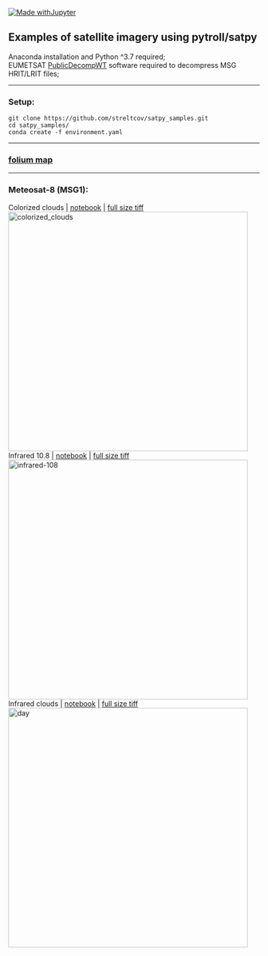 [![Made withJupyter](https://img.shields.io/badge/Made%20with-Jupyter-lightgreen?style=for-the-badge&logo=Jupyter)](https://jupyter.org/try)

## Examples of satellite imagery using pytroll/satpy

Anaconda installation and Python ^3.7 required;   
EUMETSAT [PublicDecompWT](https://gitlab.eumetsat.int/open-source/PublicDecompWT) software required to decompress MSG HRIT/LRIT files;

-----

### Setup:

    git clone https://github.com/streltcov/satpy_samples.git
    cd satpy_samples/
    conda create -f environment.yaml

-----

[<h3>folium map</h3>](notebooks/folium_map.ipynb)

-----

### Meteosat-8 (MSG1):
<!-- [notebook](notebooks/meteosat/MSG3_basic_scenes.ipynb) -->
Colorized clouds | [notebook]() | [full size tiff](images/msg/meteosat10/scene_1/colorized_clouds.tiff)   
<img src="images/png/meteosat10/scene_1/colorized_clouds.png" alt="colorized_clouds" width="480"/>  
Infrared 10.8 | [notebook]() | [full size tiff]()  
<img src="images/png/meteosat10/scene_1/ir108.png" alt="infrared-108" width="480"/>  
Infrared clouds | [notebook]() | [full size tiff]()  
<img src="images/png/meteosat10/scene_1/ir_clouds.png" alt="day" width="480"/>